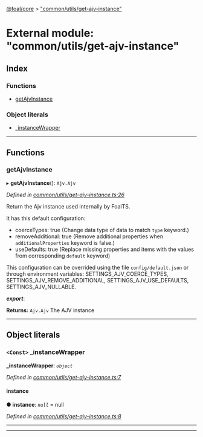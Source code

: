 [@foal/core](../README.md) > ["common/utils/get-ajv-instance"](../modules/_common_utils_get_ajv_instance_.md)

# External module: "common/utils/get-ajv-instance"

## Index

### Functions

* [getAjvInstance](_common_utils_get_ajv_instance_.md#getajvinstance)

### Object literals

* [_instanceWrapper](_common_utils_get_ajv_instance_.md#_instancewrapper)

---

## Functions

<a id="getajvinstance"></a>

###  getAjvInstance

▸ **getAjvInstance**(): `Ajv.Ajv`

*Defined in [common/utils/get-ajv-instance.ts:26](https://github.com/FoalTS/foal/blob/aac11366/packages/core/src/common/utils/get-ajv-instance.ts#L26)*

Return the Ajv instance used internally by FoalTS.

It has this default configuration:

*   coerceTypes: true (Change data type of data to match `type` keyword.)
*   removeAdditional: true (Remove additional properties when `additionalProperties` keyword is false.)
*   useDefaults: true (Replace missing properties and items with the values from corresponding `default` keyword)

This configuration can be overrided using the file `config/default.json` or through environment variables: SETTINGS\_AJV\_COERCE\_TYPES, SETTINGS\_AJV\_REMOVE\_ADDITIONAL, SETTINGS\_AJV\_USE\_DEFAULTS, SETTINGS\_AJV\_NULLABLE.

*__export__*: 

**Returns:** `Ajv.Ajv`
The AJV instance

___

## Object literals

<a id="_instancewrapper"></a>

### `<Const>` _instanceWrapper

**_instanceWrapper**: *`object`*

*Defined in [common/utils/get-ajv-instance.ts:7](https://github.com/FoalTS/foal/blob/aac11366/packages/core/src/common/utils/get-ajv-instance.ts#L7)*

<a id="_instancewrapper.instance"></a>

####  instance

**● instance**: *`null`* =  null

*Defined in [common/utils/get-ajv-instance.ts:8](https://github.com/FoalTS/foal/blob/aac11366/packages/core/src/common/utils/get-ajv-instance.ts#L8)*

___

___

